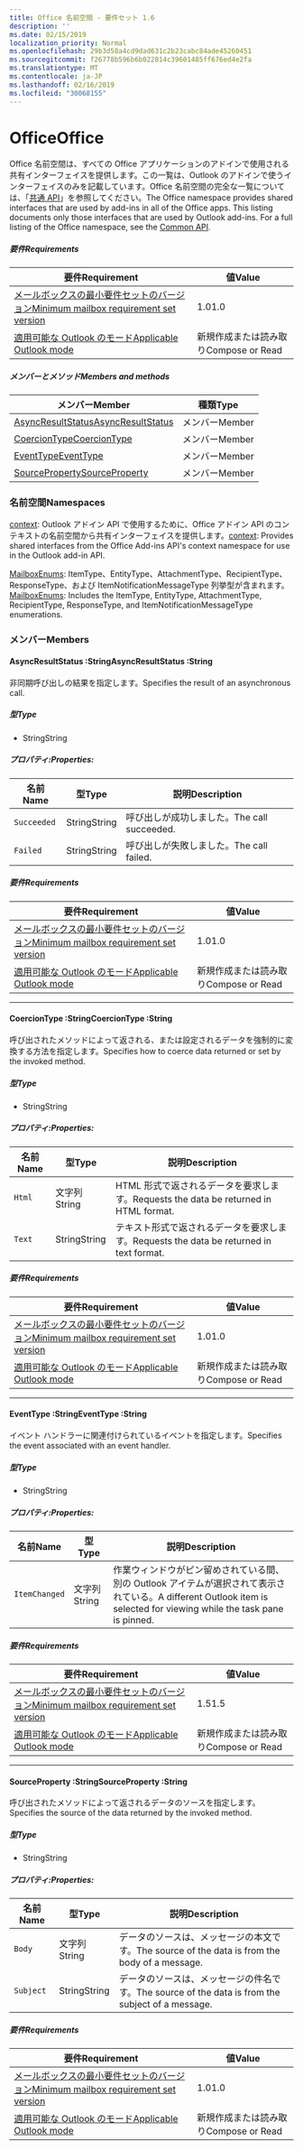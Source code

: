```yaml
---
title: Office 名前空間 - 要件セット 1.6
description: ''
ms.date: 02/15/2019
localization_priority: Normal
ms.openlocfilehash: 29b3d58a4cd9dad631c2b23cabc84ade45260451
ms.sourcegitcommit: f26778b596b6b022814c39601485ff676ed4e2fa
ms.translationtype: MT
ms.contentlocale: ja-JP
ms.lasthandoff: 02/16/2019
ms.locfileid: "30068155"
---
```

# <a name="office"></a><span data-ttu-id="96f55-102">Office</span><span class="sxs-lookup"><span data-stu-id="96f55-102">Office</span></span>

<span data-ttu-id="96f55-p101">Office 名前空間は、すべての Office アプリケーションのアドインで使用される共有インターフェイスを提供します。この一覧は、Outlook のアドインで使うインターフェイスのみを記載しています。Office 名前空間の完全な一覧については、「[共通 API](/javascript/api/office)」を参照してください。</span><span class="sxs-lookup"><span data-stu-id="96f55-p101">The Office namespace provides shared interfaces that are used by add-ins in all of the Office apps. This listing documents only those interfaces that are used by Outlook add-ins. For a full listing of the Office namespace, see the [Common API](/javascript/api/office).</span></span>

##### <a name="requirements"></a><span data-ttu-id="96f55-105">要件</span><span class="sxs-lookup"><span data-stu-id="96f55-105">Requirements</span></span>

|<span data-ttu-id="96f55-106">要件</span><span class="sxs-lookup"><span data-stu-id="96f55-106">Requirement</span></span>| <span data-ttu-id="96f55-107">値</span><span class="sxs-lookup"><span data-stu-id="96f55-107">Value</span></span>|
|---|---|
|[<span data-ttu-id="96f55-108">メールボックスの最小要件セットのバージョン</span><span class="sxs-lookup"><span data-stu-id="96f55-108">Minimum mailbox requirement set version</span></span>](/office/dev/add-ins/reference/requirement-sets/outlook-api-requirement-sets)| <span data-ttu-id="96f55-109">1.0</span><span class="sxs-lookup"><span data-stu-id="96f55-109">1.0</span></span>|
|[<span data-ttu-id="96f55-110">適用可能な Outlook のモード</span><span class="sxs-lookup"><span data-stu-id="96f55-110">Applicable Outlook mode</span></span>](https://docs.microsoft.com/outlook/add-ins/#extension-points)| <span data-ttu-id="96f55-111">新規作成または読み取り</span><span class="sxs-lookup"><span data-stu-id="96f55-111">Compose or Read</span></span>|

##### <a name="members-and-methods"></a><span data-ttu-id="96f55-112">メンバーとメソッド</span><span class="sxs-lookup"><span data-stu-id="96f55-112">Members and methods</span></span>

| <span data-ttu-id="96f55-113">メンバー</span><span class="sxs-lookup"><span data-stu-id="96f55-113">Member</span></span> | <span data-ttu-id="96f55-114">種類</span><span class="sxs-lookup"><span data-stu-id="96f55-114">Type</span></span> |
|--------|------|
| [<span data-ttu-id="96f55-115">AsyncResultStatus</span><span class="sxs-lookup"><span data-stu-id="96f55-115">AsyncResultStatus</span></span>](#asyncresultstatus-string) | <span data-ttu-id="96f55-116">メンバー</span><span class="sxs-lookup"><span data-stu-id="96f55-116">Member</span></span> |
| [<span data-ttu-id="96f55-117">CoercionType</span><span class="sxs-lookup"><span data-stu-id="96f55-117">CoercionType</span></span>](#coerciontype-string) | <span data-ttu-id="96f55-118">メンバー</span><span class="sxs-lookup"><span data-stu-id="96f55-118">Member</span></span> |
| [<span data-ttu-id="96f55-119">EventType</span><span class="sxs-lookup"><span data-stu-id="96f55-119">EventType</span></span>](#eventtype-string) | <span data-ttu-id="96f55-120">メンバー</span><span class="sxs-lookup"><span data-stu-id="96f55-120">Member</span></span> |
| [<span data-ttu-id="96f55-121">SourceProperty</span><span class="sxs-lookup"><span data-stu-id="96f55-121">SourceProperty</span></span>](#sourceproperty-string) | <span data-ttu-id="96f55-122">メンバー</span><span class="sxs-lookup"><span data-stu-id="96f55-122">Member</span></span> |

### <a name="namespaces"></a><span data-ttu-id="96f55-123">名前空間</span><span class="sxs-lookup"><span data-stu-id="96f55-123">Namespaces</span></span>

<span data-ttu-id="96f55-124">[context](office.context.md): Outlook アドイン API で使用するために、Office アドイン API のコンテキストの名前空間から共有インターフェイスを提供します。</span><span class="sxs-lookup"><span data-stu-id="96f55-124">[context](office.context.md): Provides shared interfaces from the Office Add-ins API's context namespace for use in the Outlook add-in API.</span></span>

<span data-ttu-id="96f55-125">[MailboxEnums](/javascript/api/outlook_1_6/office.mailboxenums.attachmenttype): ItemType、EntityType、AttachmentType、RecipientType、ResponseType、および ItemNotificationMessageType 列挙型が含まれます。</span><span class="sxs-lookup"><span data-stu-id="96f55-125">[MailboxEnums](/javascript/api/outlook_1_6/office.mailboxenums.attachmenttype): Includes the ItemType, EntityType, AttachmentType, RecipientType, ResponseType, and ItemNotificationMessageType enumerations.</span></span>

### <a name="members"></a><span data-ttu-id="96f55-126">メンバー</span><span class="sxs-lookup"><span data-stu-id="96f55-126">Members</span></span>

####  <a name="asyncresultstatus-string"></a><span data-ttu-id="96f55-127">AsyncResultStatus :String</span><span class="sxs-lookup"><span data-stu-id="96f55-127">AsyncResultStatus :String</span></span>

<span data-ttu-id="96f55-128">非同期呼び出しの結果を指定します。</span><span class="sxs-lookup"><span data-stu-id="96f55-128">Specifies the result of an asynchronous call.</span></span>

##### <a name="type"></a><span data-ttu-id="96f55-129">型</span><span class="sxs-lookup"><span data-stu-id="96f55-129">Type</span></span>

*   <span data-ttu-id="96f55-130">String</span><span class="sxs-lookup"><span data-stu-id="96f55-130">String</span></span>

##### <a name="properties"></a><span data-ttu-id="96f55-131">プロパティ:</span><span class="sxs-lookup"><span data-stu-id="96f55-131">Properties:</span></span>

|<span data-ttu-id="96f55-132">名前</span><span class="sxs-lookup"><span data-stu-id="96f55-132">Name</span></span>| <span data-ttu-id="96f55-133">型</span><span class="sxs-lookup"><span data-stu-id="96f55-133">Type</span></span>| <span data-ttu-id="96f55-134">説明</span><span class="sxs-lookup"><span data-stu-id="96f55-134">Description</span></span>|
|---|---|---|
|`Succeeded`| <span data-ttu-id="96f55-135">String</span><span class="sxs-lookup"><span data-stu-id="96f55-135">String</span></span>|<span data-ttu-id="96f55-136">呼び出しが成功しました。</span><span class="sxs-lookup"><span data-stu-id="96f55-136">The call succeeded.</span></span>|
|`Failed`| <span data-ttu-id="96f55-137">String</span><span class="sxs-lookup"><span data-stu-id="96f55-137">String</span></span>|<span data-ttu-id="96f55-138">呼び出しが失敗しました。</span><span class="sxs-lookup"><span data-stu-id="96f55-138">The call failed.</span></span>|

##### <a name="requirements"></a><span data-ttu-id="96f55-139">要件</span><span class="sxs-lookup"><span data-stu-id="96f55-139">Requirements</span></span>

|<span data-ttu-id="96f55-140">要件</span><span class="sxs-lookup"><span data-stu-id="96f55-140">Requirement</span></span>| <span data-ttu-id="96f55-141">値</span><span class="sxs-lookup"><span data-stu-id="96f55-141">Value</span></span>|
|---|---|
|[<span data-ttu-id="96f55-142">メールボックスの最小要件セットのバージョン</span><span class="sxs-lookup"><span data-stu-id="96f55-142">Minimum mailbox requirement set version</span></span>](/office/dev/add-ins/reference/requirement-sets/outlook-api-requirement-sets)| <span data-ttu-id="96f55-143">1.0</span><span class="sxs-lookup"><span data-stu-id="96f55-143">1.0</span></span>|
|[<span data-ttu-id="96f55-144">適用可能な Outlook のモード</span><span class="sxs-lookup"><span data-stu-id="96f55-144">Applicable Outlook mode</span></span>](https://docs.microsoft.com/outlook/add-ins/#extension-points)| <span data-ttu-id="96f55-145">新規作成または読み取り</span><span class="sxs-lookup"><span data-stu-id="96f55-145">Compose or Read</span></span>|

---

####  <a name="coerciontype-string"></a><span data-ttu-id="96f55-146">CoercionType :String</span><span class="sxs-lookup"><span data-stu-id="96f55-146">CoercionType :String</span></span>

<span data-ttu-id="96f55-147">呼び出されたメソッドによって返される、または設定されるデータを強制的に変換する方法を指定します。</span><span class="sxs-lookup"><span data-stu-id="96f55-147">Specifies how to coerce data returned or set by the invoked method.</span></span>

##### <a name="type"></a><span data-ttu-id="96f55-148">型</span><span class="sxs-lookup"><span data-stu-id="96f55-148">Type</span></span>

*   <span data-ttu-id="96f55-149">String</span><span class="sxs-lookup"><span data-stu-id="96f55-149">String</span></span>

##### <a name="properties"></a><span data-ttu-id="96f55-150">プロパティ:</span><span class="sxs-lookup"><span data-stu-id="96f55-150">Properties:</span></span>

|<span data-ttu-id="96f55-151">名前</span><span class="sxs-lookup"><span data-stu-id="96f55-151">Name</span></span>| <span data-ttu-id="96f55-152">型</span><span class="sxs-lookup"><span data-stu-id="96f55-152">Type</span></span>| <span data-ttu-id="96f55-153">説明</span><span class="sxs-lookup"><span data-stu-id="96f55-153">Description</span></span>|
|---|---|---|
|`Html`| <span data-ttu-id="96f55-154">文字列</span><span class="sxs-lookup"><span data-stu-id="96f55-154">String</span></span>|<span data-ttu-id="96f55-155">HTML 形式で返されるデータを要求します。</span><span class="sxs-lookup"><span data-stu-id="96f55-155">Requests the data be returned in HTML format.</span></span>|
|`Text`| <span data-ttu-id="96f55-156">String</span><span class="sxs-lookup"><span data-stu-id="96f55-156">String</span></span>|<span data-ttu-id="96f55-157">テキスト形式で返されるデータを要求します。</span><span class="sxs-lookup"><span data-stu-id="96f55-157">Requests the data be returned in text format.</span></span>|

##### <a name="requirements"></a><span data-ttu-id="96f55-158">要件</span><span class="sxs-lookup"><span data-stu-id="96f55-158">Requirements</span></span>

|<span data-ttu-id="96f55-159">要件</span><span class="sxs-lookup"><span data-stu-id="96f55-159">Requirement</span></span>| <span data-ttu-id="96f55-160">値</span><span class="sxs-lookup"><span data-stu-id="96f55-160">Value</span></span>|
|---|---|
|[<span data-ttu-id="96f55-161">メールボックスの最小要件セットのバージョン</span><span class="sxs-lookup"><span data-stu-id="96f55-161">Minimum mailbox requirement set version</span></span>](/office/dev/add-ins/reference/requirement-sets/outlook-api-requirement-sets)| <span data-ttu-id="96f55-162">1.0</span><span class="sxs-lookup"><span data-stu-id="96f55-162">1.0</span></span>|
|[<span data-ttu-id="96f55-163">適用可能な Outlook のモード</span><span class="sxs-lookup"><span data-stu-id="96f55-163">Applicable Outlook mode</span></span>](https://docs.microsoft.com/outlook/add-ins/#extension-points)| <span data-ttu-id="96f55-164">新規作成または読み取り</span><span class="sxs-lookup"><span data-stu-id="96f55-164">Compose or Read</span></span>|

---

####  <a name="eventtype-string"></a><span data-ttu-id="96f55-165">EventType :String</span><span class="sxs-lookup"><span data-stu-id="96f55-165">EventType :String</span></span>

<span data-ttu-id="96f55-166">イベント ハンドラーに関連付けられているイベントを指定します。</span><span class="sxs-lookup"><span data-stu-id="96f55-166">Specifies the event associated with an event handler.</span></span>

##### <a name="type"></a><span data-ttu-id="96f55-167">型</span><span class="sxs-lookup"><span data-stu-id="96f55-167">Type</span></span>

*   <span data-ttu-id="96f55-168">String</span><span class="sxs-lookup"><span data-stu-id="96f55-168">String</span></span>

##### <a name="properties"></a><span data-ttu-id="96f55-169">プロパティ:</span><span class="sxs-lookup"><span data-stu-id="96f55-169">Properties:</span></span>

| <span data-ttu-id="96f55-170">名前</span><span class="sxs-lookup"><span data-stu-id="96f55-170">Name</span></span> | <span data-ttu-id="96f55-171">型</span><span class="sxs-lookup"><span data-stu-id="96f55-171">Type</span></span> | <span data-ttu-id="96f55-172">説明</span><span class="sxs-lookup"><span data-stu-id="96f55-172">Description</span></span> |
|---|---|---|
|`ItemChanged`| <span data-ttu-id="96f55-173">文字列</span><span class="sxs-lookup"><span data-stu-id="96f55-173">String</span></span> | <span data-ttu-id="96f55-174">作業ウィンドウがピン留めされている間、別の Outlook アイテムが選択されて表示されている。</span><span class="sxs-lookup"><span data-stu-id="96f55-174">A different Outlook item is selected for viewing while the task pane is pinned.</span></span> |

##### <a name="requirements"></a><span data-ttu-id="96f55-175">要件</span><span class="sxs-lookup"><span data-stu-id="96f55-175">Requirements</span></span>

|<span data-ttu-id="96f55-176">要件</span><span class="sxs-lookup"><span data-stu-id="96f55-176">Requirement</span></span>| <span data-ttu-id="96f55-177">値</span><span class="sxs-lookup"><span data-stu-id="96f55-177">Value</span></span>|
|---|---|
|[<span data-ttu-id="96f55-178">メールボックスの最小要件セットのバージョン</span><span class="sxs-lookup"><span data-stu-id="96f55-178">Minimum mailbox requirement set version</span></span>](/office/dev/add-ins/reference/requirement-sets/outlook-api-requirement-sets)| <span data-ttu-id="96f55-179">1.5</span><span class="sxs-lookup"><span data-stu-id="96f55-179">1.5</span></span> |
|[<span data-ttu-id="96f55-180">適用可能な Outlook のモード</span><span class="sxs-lookup"><span data-stu-id="96f55-180">Applicable Outlook mode</span></span>](https://docs.microsoft.com/outlook/add-ins/#extension-points)| <span data-ttu-id="96f55-181">新規作成または読み取り</span><span class="sxs-lookup"><span data-stu-id="96f55-181">Compose or Read</span></span> |

---

####  <a name="sourceproperty-string"></a><span data-ttu-id="96f55-182">SourceProperty :String</span><span class="sxs-lookup"><span data-stu-id="96f55-182">SourceProperty :String</span></span>

<span data-ttu-id="96f55-183">呼び出されたメソッドによって返されるデータのソースを指定します。</span><span class="sxs-lookup"><span data-stu-id="96f55-183">Specifies the source of the data returned by the invoked method.</span></span>

##### <a name="type"></a><span data-ttu-id="96f55-184">型</span><span class="sxs-lookup"><span data-stu-id="96f55-184">Type</span></span>

*   <span data-ttu-id="96f55-185">String</span><span class="sxs-lookup"><span data-stu-id="96f55-185">String</span></span>

##### <a name="properties"></a><span data-ttu-id="96f55-186">プロパティ:</span><span class="sxs-lookup"><span data-stu-id="96f55-186">Properties:</span></span>

|<span data-ttu-id="96f55-187">名前</span><span class="sxs-lookup"><span data-stu-id="96f55-187">Name</span></span>| <span data-ttu-id="96f55-188">型</span><span class="sxs-lookup"><span data-stu-id="96f55-188">Type</span></span>| <span data-ttu-id="96f55-189">説明</span><span class="sxs-lookup"><span data-stu-id="96f55-189">Description</span></span>|
|---|---|---|
|`Body`| <span data-ttu-id="96f55-190">文字列</span><span class="sxs-lookup"><span data-stu-id="96f55-190">String</span></span>|<span data-ttu-id="96f55-191">データのソースは、メッセージの本文です。</span><span class="sxs-lookup"><span data-stu-id="96f55-191">The source of the data is from the body of a message.</span></span>|
|`Subject`| <span data-ttu-id="96f55-192">String</span><span class="sxs-lookup"><span data-stu-id="96f55-192">String</span></span>|<span data-ttu-id="96f55-193">データのソースは、メッセージの件名です。</span><span class="sxs-lookup"><span data-stu-id="96f55-193">The source of the data is from the subject of a message.</span></span>|

##### <a name="requirements"></a><span data-ttu-id="96f55-194">要件</span><span class="sxs-lookup"><span data-stu-id="96f55-194">Requirements</span></span>

|<span data-ttu-id="96f55-195">要件</span><span class="sxs-lookup"><span data-stu-id="96f55-195">Requirement</span></span>| <span data-ttu-id="96f55-196">値</span><span class="sxs-lookup"><span data-stu-id="96f55-196">Value</span></span>|
|---|---|
|[<span data-ttu-id="96f55-197">メールボックスの最小要件セットのバージョン</span><span class="sxs-lookup"><span data-stu-id="96f55-197">Minimum mailbox requirement set version</span></span>](/office/dev/add-ins/reference/requirement-sets/outlook-api-requirement-sets)| <span data-ttu-id="96f55-198">1.0</span><span class="sxs-lookup"><span data-stu-id="96f55-198">1.0</span></span>|
|[<span data-ttu-id="96f55-199">適用可能な Outlook のモード</span><span class="sxs-lookup"><span data-stu-id="96f55-199">Applicable Outlook mode</span></span>](https://docs.microsoft.com/outlook/add-ins/#extension-points)| <span data-ttu-id="96f55-200">新規作成または読み取り</span><span class="sxs-lookup"><span data-stu-id="96f55-200">Compose or Read</span></span>|
